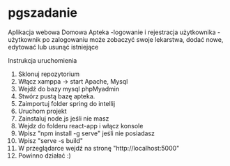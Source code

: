 # pgszadanie
Aplikacja webowa Domowa Apteka
-logowanie i rejestracja użytkownika
-użytkownik po zalogowaniu może zobaczyć swoje lekarstwa, dodać nowe, edytować lub usunąć istniejące

Instrukcja uruchomienia
1. Sklonuj repozytorium
2. Włącz xamppa -> start Apache, Mysql
3. Wejdź do bazy mysql phpMyadmin
4. Stwórz pustą bazę apteka.
5. Zaimportuj folder spring do intellij
6. Uruchom projekt
7. Zainstaluj node.js jeśli nie masz
8. Wejdz do folderu react-app i włącz konsole
9. Wpisz "npm install -g serve" jeśli nie posiadasz
10. Wpisz "serve -s build"
11. W przeglądarce wejdź na stronę "http://localhost:5000"
12. Powinno działać :)